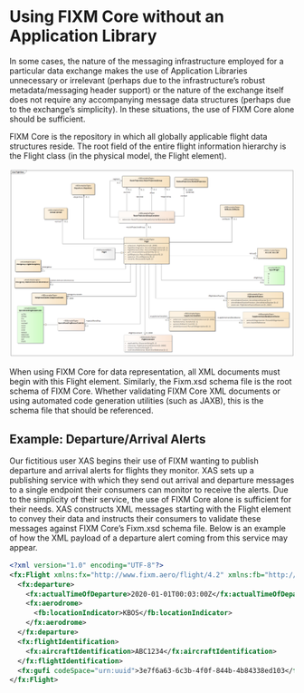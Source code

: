 # Using FIXM Core without an Application Library

In some cases, the nature of the messaging infrastructure employed for a
particular data exchange makes the use of Application Libraries
unnecessary or irrelevant (perhaps due to the infrastructure’s robust
metadata/messaging header support) or the nature of the exchange itself
does not require any accompanying message data structures (perhaps due
to the exchange’s simplicity). In these situations, the use of FIXM Core
alone should be sufficient.

FIXM Core is the repository in which all globally applicable flight data
structures reside. The root field of the entire flight information
hierarchy is the Flight class (in the physical model, the Flight
element).

![Using FIXM Core without an Application Library](.//media/other-using-fixm-fixm-core-without-an-application-library-01.PNG "Using FIXM Core without an Application Library")

When using FIXM Core for data representation, all XML documents must
begin with this Flight element. Similarly, the Fixm.xsd schema file is
the root schema of FIXM Core. Whether validating FIXM Core XML documents
or using automated code generation utilities (such as JAXB), this is the
schema file that should be referenced.

## Example: Departure/Arrival Alerts

Our fictitious user XAS begins their use of FIXM wanting to publish
departure and arrival alerts for flights they monitor. XAS sets up a
publishing service with which they send out arrival and departure
messages to a single endpoint their consumers can monitor to receive the
alerts. Due to the simplicity of their service, the use of FIXM Core
alone is sufficient for their needs. XAS constructs XML messages
starting with the Flight element to convey their data and instructs
their consumers to validate these messages against FIXM Core’s Fixm.xsd
schema file. Below is an example of how the XML payload of a departure
alert coming from this service may appear.

``` xml
<?xml version="1.0" encoding="UTF-8"?>
<fx:Flight xmlns:fx="http://www.fixm.aero/flight/4.2" xmlns:fb="http://www.fixm.aero/base/4.2">
  <fx:departure>
    <fx:actualTimeOfDeparture>2020-01-01T00:03:00Z</fx:actualTimeOfDeparture>
    <fx:aerodrome>
      <fb:locationIndicator>KBOS</fb:locationIndicator>
    </fx:aerodrome>
  </fx:departure>
  <fx:flightIdentification>
    <fx:aircraftIdentification>ABC1234</fx:aircraftIdentification>
  </fx:flightIdentification>
  <fx:gufi codeSpace="urn:uuid">3e7f6a63-6c3b-4f0f-844b-4b84338ed103</fx:gufi>
</fx:Flight>
```
